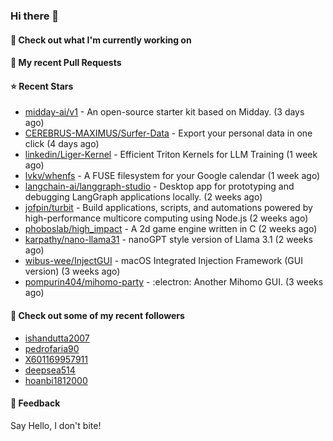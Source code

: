 ### Hi there 👋

#### 👷 Check out what I'm currently working on

#### 🔨 My recent Pull Requests


#### ⭐ Recent Stars

- [midday-ai/v1](https://github.com/midday-ai/v1) - An open-source starter kit based on Midday. (3 days ago)
- [CEREBRUS-MAXIMUS/Surfer-Data](https://github.com/CEREBRUS-MAXIMUS/Surfer-Data) - Export your personal data in one click (4 days ago)
- [linkedin/Liger-Kernel](https://github.com/linkedin/Liger-Kernel) - Efficient Triton Kernels for LLM Training (1 week ago)
- [lvkv/whenfs](https://github.com/lvkv/whenfs) - A FUSE filesystem for your Google calendar (1 week ago)
- [langchain-ai/langgraph-studio](https://github.com/langchain-ai/langgraph-studio) - Desktop app for prototyping and debugging LangGraph applications locally. (2 weeks ago)
- [jofpin/turbit](https://github.com/jofpin/turbit) - Build applications, scripts, and automations powered by high-performance multicore computing using Node.js (2 weeks ago)
- [phoboslab/high_impact](https://github.com/phoboslab/high_impact) - A 2d game engine written in C (2 weeks ago)
- [karpathy/nano-llama31](https://github.com/karpathy/nano-llama31) - nanoGPT style version of Llama 3.1 (2 weeks ago)
- [wibus-wee/InjectGUI](https://github.com/wibus-wee/InjectGUI) - macOS Integrated Injection Framework (GUI version) (3 weeks ago)
- [pompurin404/mihomo-party](https://github.com/pompurin404/mihomo-party) - :electron: Another Mihomo GUI.  (3 weeks ago)

#### 👯 Check out some of my recent followers

- [ishandutta2007](https://github.com/ishandutta2007)
- [pedrofaria90](https://github.com/pedrofaria90)
- [X601169957911](https://github.com/X601169957911)
- [deepsea514](https://github.com/deepsea514)
- [hoanbi1812000](https://github.com/hoanbi1812000)

#### 💬 Feedback

Say Hello, I don't bite!
